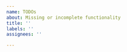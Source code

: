 ```yaml
---
name: TODOs
about: Missing or incomplete functionality
title: ''
labels: ''
assignees: ''

---
```



